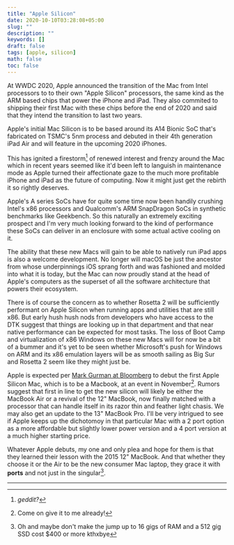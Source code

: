 ```yaml
---
title: "Apple Silicon"
date: 2020-10-10T03:28:08+05:00
slug: ""
description: ""
keywords: []
draft: false
tags: [apple, silicon]
math: false
toc: false
---
```

At WWDC 2020, Apple announced the transition of the Mac from Intel processors to to their own "Apple Silicon" processors, the same kind as the ARM based chips that power the iPhone and iPad. They also commited to shipping their first Mac with these chips before the end of 2020 and said that they intend the transition to last two years.

<!--more-->

Apple's initial Mac Silicon is to be based around its A14 Bionic SoC that's fabricated on TSMC's 5nm process and debuted in their 4th generation iPad Air and will feature in the upcoming 2020 iPhones.

This has ignited a firestorm[^1] of renewed interest and frenzy around the Mac which in recent years seemed like it'd been left to languish in maintenance mode as Apple turned their affectionate gaze to the much more profitable iPhone and iPad as the future of computing. Now it might just get the rebirth it so rightly deserves.

Apple's A series SoCs have for quite some time now been handily crushing Intel's x86 processors and Qualcomm's ARM SnapDragon SoCs in synthetic benchmarks like Geekbench. So this naturally an extremely exciting prospect and I'm very much looking forward to the kind of performance these SoCs can deliver in an enclosure with some actual active cooling on it.

The ability that these new Macs will gain to be able to natively run iPad apps is also a welcome development. No longer will macOS be just the ancestor from whose underpinnings iOS sprang forth and was fashioned and molded into what it is today, but the Mac can now proudly stand at the head of Apple's computers as the superset of all the software architecture that powers their ecosystem.

There is of course the concern as to whether Rosetta 2 will be sufficiently performant on Apple Silicon when running apps and utilities that are still x86. But early hush hush nods from developers who have access to the DTK suggest that things are looking up in that department and that near native performance can be expected for most tasks. The loss of Boot Camp and virtualization of x86 Windows on these new Macs will for now be a bit of a bummer and it's yet to be seen whether Microsoft's push for Windows on ARM and its x86 emulation layers will be as smooth sailing as Big Sur and Rosetta 2 seem like they might just be.

Apple is expected per [Mark Gurman at Bloomberg](https://www.macrumors.com/2020/10/09/apple-silicon-mac-release-timeframe/) to debut the first Apple Silicon Mac, which is to be a Macbook, at an event in November[^2]. Rumors suggest that first in line to get the new silicon will likely be either the MacBook Air or a revival of the 12" MacBook, now finally matched with a processor that can handle itself in its razor thin and feather light chasis. We may also get an update to the 13" MacBook Pro. I'll be very intrigued to see if Apple keeps up the dichotomoy in that particular Mac with a 2 port option as a more affordable but slightly lower power version and a 4 port version at a much higher starting price.

Whatever Apple debuts, my one and only plea and hope for them is that they learned their lesson with the 2015 12" MacBook. And that whether they choose it or the Air to be the new consumer Mac laptop, they grace it with **ports** and not just in the singular[^3].

---

[^1]: *geddit?*

[^2]: Come on give it to me already!

[^3]: Oh and maybe don't make the jump up to 16 gigs of RAM and a 512 gig SSD cost $400 or more kthxbye